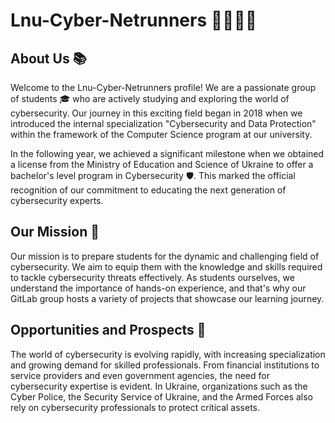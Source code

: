 # Lnu-Cyber-Netrunners 👩‍💻👨‍💻


## About Us 📚


Welcome to the Lnu-Cyber-Netrunners profile! We are a passionate group of students 🎓 who are actively studying and exploring the world of cybersecurity. Our journey in this exciting field began in 2018 when we introduced the internal specialization "Cybersecurity and Data Protection" within the framework of the Computer Science program at our university.


In the following year, we achieved a significant milestone when we obtained a license from the Ministry of Education and Science of Ukraine to offer a bachelor's level program in Cybersecurity 🛡️. This marked the official recognition of our commitment to educating the next generation of cybersecurity experts.


## Our Mission 🚀


Our mission is to prepare students for the dynamic and challenging field of cybersecurity. We aim to equip them with the knowledge and skills required to tackle cybersecurity threats effectively. As students ourselves, we understand the importance of hands-on experience, and that's why our GitLab group hosts a variety of projects that showcase our learning journey.

## Opportunities and Prospects 💼


The world of cybersecurity is evolving rapidly, with increasing specialization and growing demand for skilled professionals. From financial institutions to service providers and even government agencies, the need for cybersecurity expertise is evident. In Ukraine, organizations such as the Cyber Police, the Security Service of Ukraine, and the Armed Forces also rely on cybersecurity professionals to protect critical assets.
